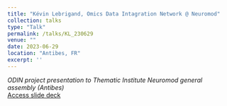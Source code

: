 ```yaml
---
title: "Kévin Lebrigand, Omics Data Intagration Network @ Neuromod"
collection: talks
type: "Talk"
permalink: /talks/KL_230629
venue: ""
date: 2023-06-29
location: "Antibes, FR"
excerpt: ''
---
```



<i>ODIN project presentation to Thematic Institute Neuromod general assembly (Antibes)</i><br>
[Access slide deck](/files/Talk_230629_KL_ODIN-neuromod.pdf)
